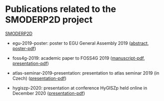 # Publications related to the SMODERP2D project

[SMODERP2D](https://github.com/storm-fsv-cvut/smoderp2d)

- egu-2019-poster: poster to EGU General Assembly 2019
  ([abstract](https://meetingorganizer.copernicus.org/EGU2019/EGU2019-13921.pdf),
  [poster-pdf](https://github.com/storm-fsv-cvut/smoderp2d-publications/blob/master/egu-2019-poster/Landa_et_al_egu_2019.pdf))

- foss4g-2019: academic paper to FOSS4G 2019
  ([manuscript-pdf](https://github.com/storm-fsv-cvut/smoderp2d-publications/blob/master/foss4g-2019/paper/smoderp2d_foss4g_2019.pdf),
   [presentation-pdf](https://github.com/storm-fsv-cvut/smoderp2d-publications/blob/master/foss4g-2019/presentation/smoderp2d_foss4g_2019_presentation.pdf))  

- atlas-seminar-2019-presentation: presentation to atlas seminar 2019 (in Czech) ([presentation-pdf](https://github.com/storm-fsv-cvut/smoderp2d-publications/blob/master/atlas-seminar-2019-presentation/prezentace.pdf))

- hygiszp-2020: presentation at conference HyGISZp held online in December 2020 ([presentation-pdf](https://github.com/storm-fsv-cvut/smoderp2d-publications/blob/master/hygiszp-2020/presentation.pdf))
